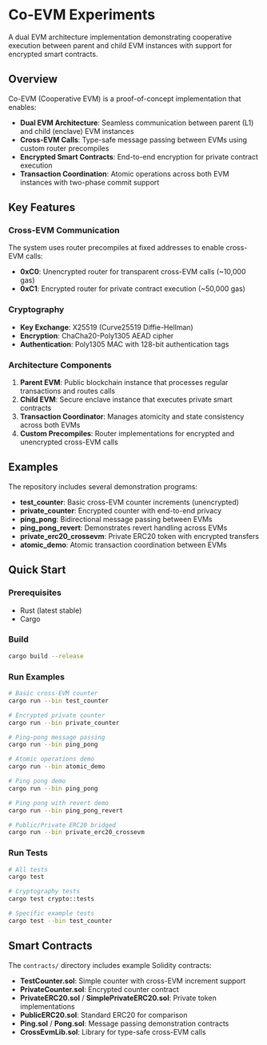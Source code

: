 # Co-EVM Experiments

A dual EVM architecture implementation demonstrating cooperative execution between parent and child EVM instances with support for encrypted smart contracts.

## Overview

Co-EVM (Cooperative EVM) is a proof-of-concept implementation that enables:

- **Dual EVM Architecture**: Seamless communication between parent (L1) and child (enclave) EVM instances
- **Cross-EVM Calls**: Type-safe message passing between EVMs using custom router precompiles
- **Encrypted Smart Contracts**: End-to-end encryption for private contract execution
- **Transaction Coordination**: Atomic operations across both EVM instances with two-phase commit support

## Key Features

### Cross-EVM Communication

The system uses router precompiles at fixed addresses to enable cross-EVM calls:

- **0xC0**: Unencrypted router for transparent cross-EVM calls (~10,000 gas)
- **0xC1**: Encrypted router for private contract execution (~50,000 gas)

### Cryptography

- **Key Exchange**: X25519 (Curve25519 Diffie-Hellman)
- **Encryption**: ChaCha20-Poly1305 AEAD cipher
- **Authentication**: Poly1305 MAC with 128-bit authentication tags

### Architecture Components

1. **Parent EVM**: Public blockchain instance that processes regular transactions and routes calls
2. **Child EVM**: Secure enclave instance that executes private smart contracts
3. **Transaction Coordinator**: Manages atomicity and state consistency across both EVMs
4. **Custom Precompiles**: Router implementations for encrypted and unencrypted cross-EVM calls

## Examples

The repository includes several demonstration programs:

- **test_counter**: Basic cross-EVM counter increments (unencrypted)
- **private_counter**: Encrypted counter with end-to-end privacy
- **ping_pong**: Bidirectional message passing between EVMs
- **ping_pong_revert**: Demonstrates revert handling across EVMs
- **private_erc20_crossevm**: Private ERC20 token with encrypted transfers
- **atomic_demo**: Atomic transaction coordination between EVMs

## Quick Start

### Prerequisites

- Rust (latest stable)
- Cargo

### Build

```bash
cargo build --release
```

### Run Examples

```bash
# Basic cross-EVM counter
cargo run --bin test_counter

# Encrypted private counter
cargo run --bin private_counter

# Ping-pong message passing
cargo run --bin ping_pong

# Atomic operations demo
cargo run --bin atomic_demo

# Ping pong demo
cargo run --bin ping_pong

# Ping pong with revert demo
cargo run --bin ping_pong_revert

# Public/Private ERC20 bridged
cargo run --bin private_erc20_crossevm
```

### Run Tests

```bash
# All tests
cargo test

# Cryptography tests
cargo test crypto::tests

# Specific example tests
cargo test --bin test_counter
```

## Smart Contracts

The `contracts/` directory includes example Solidity contracts:

- **TestCounter.sol**: Simple counter with cross-EVM increment support
- **PrivateCounter.sol**: Encrypted counter contract
- **PrivateERC20.sol** / **SimplePrivateERC20.sol**: Private token implementations
- **PublicERC20.sol**: Standard ERC20 for comparison
- **Ping.sol** / **Pong.sol**: Message passing demonstration contracts
- **CrossEvmLib.sol**: Library for type-safe cross-EVM calls


